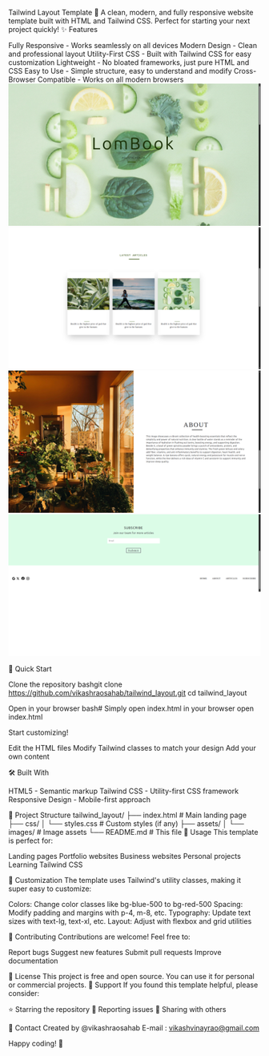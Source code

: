 Tailwind Layout Template 🎨
A clean, modern, and fully responsive website template built with HTML and Tailwind CSS. Perfect for starting your next project quickly!
✨ Features

Fully Responsive - Works seamlessly on all devices
Modern Design - Clean and professional layout
Utility-First CSS - Built with Tailwind CSS for easy customization
Lightweight - No bloated frameworks, just pure HTML and CSS
Easy to Use - Simple structure, easy to understand and modify
Cross-Browser Compatible - Works on all modern browsers
![Alt text](assets/README_IMG/home.png)
![Alt text](assets/README_IMG/articles.png)
![Alt text](assets/README_IMG/about.png)
![Alt text](assets/README_IMG/footer.png)

🚀 Quick Start

Clone the repository
bashgit clone https://github.com/vikashraosahab/tailwind_layout.git
cd tailwind_layout

Open in your browser
bash# Simply open index.html in your browser
open index.html

Start customizing!

Edit the HTML files
Modify Tailwind classes to match your design
Add your own content



🛠️ Built With

HTML5 - Semantic markup
Tailwind CSS - Utility-first CSS framework
Responsive Design - Mobile-first approach

📁 Project Structure
tailwind_layout/
├── index.html          # Main landing page
├── css/
│   └── styles.css      # Custom styles (if any)
├── assets/
│   └── images/         # Image assets
└── README.md           # This file
🎯 Usage
This template is perfect for:

Landing pages
Portfolio websites
Business websites
Personal projects
Learning Tailwind CSS

🎨 Customization
The template uses Tailwind's utility classes, making it super easy to customize:

Colors: Change color classes like bg-blue-500 to bg-red-500
Spacing: Modify padding and margins with p-4, m-8, etc.
Typography: Update text sizes with text-lg, text-xl, etc.
Layout: Adjust with flexbox and grid utilities

🤝 Contributing
Contributions are welcome! Feel free to:

Report bugs
Suggest new features
Submit pull requests
Improve documentation

📝 License
This project is free and open source. You can use it for personal or commercial projects.
🙏 Support
If you found this template helpful, please consider:

⭐ Starring the repository
🐛 Reporting issues
🔄 Sharing with others

📧 Contact
Created by @vikashraosahab
E-mail : vikashvinayrao@gmail.com

Happy coding! 🚀
